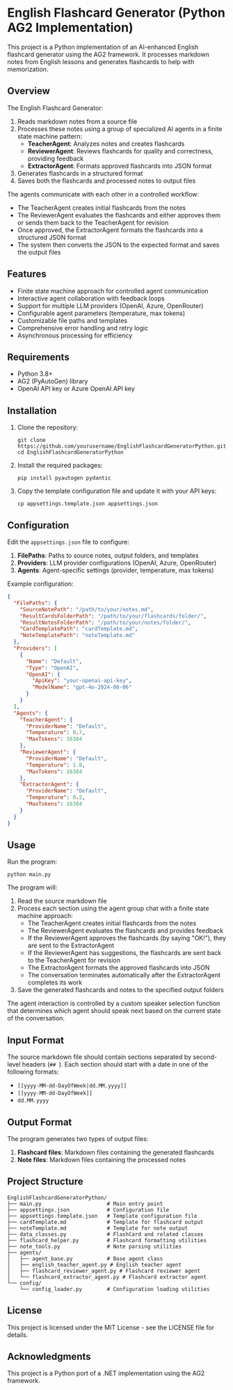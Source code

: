# English Flashcard Generator (Python AG2 Implementation)

This project is a Python implementation of an AI-enhanced English flashcard generator using the AG2 framework. It processes markdown notes from English lessons and generates flashcards to help with memorization.

## Overview

The English Flashcard Generator:

1. Reads markdown notes from a source file
2. Processes these notes using a group of specialized AI agents in a finite state machine pattern:
   - **TeacherAgent**: Analyzes notes and creates flashcards
   - **ReviewerAgent**: Reviews flashcards for quality and correctness, providing feedback
   - **ExtractorAgent**: Formats approved flashcards into JSON format
3. Generates flashcards in a structured format
4. Saves both the flashcards and processed notes to output files

The agents communicate with each other in a controlled workflow:
- The TeacherAgent creates initial flashcards from the notes
- The ReviewerAgent evaluates the flashcards and either approves them or sends them back to the TeacherAgent for revision
- Once approved, the ExtractorAgent formats the flashcards into a structured JSON format
- The system then converts the JSON to the expected format and saves the output files

## Features

- Finite state machine approach for controlled agent communication
- Interactive agent collaboration with feedback loops
- Support for multiple LLM providers (OpenAI, Azure, OpenRouter)
- Configurable agent parameters (temperature, max tokens)
- Customizable file paths and templates
- Comprehensive error handling and retry logic
- Asynchronous processing for efficiency

## Requirements

- Python 3.8+
- AG2 (PyAutoGen) library
- OpenAI API key or Azure OpenAI API key

## Installation

1. Clone the repository:
   ```
   git clone https://github.com/yourusername/EnglishFlashcardGeneratorPython.git
   cd EnglishFlashcardGeneratorPython
   ```

2. Install the required packages:
   ```
   pip install pyautogen pydantic
   ```

3. Copy the template configuration file and update it with your API keys:
   ```
   cp appsettings.template.json appsettings.json
   ```

## Configuration

Edit the `appsettings.json` file to configure:

1. **FilePaths**: Paths to source notes, output folders, and templates
2. **Providers**: LLM provider configurations (OpenAI, Azure, OpenRouter)
3. **Agents**: Agent-specific settings (provider, temperature, max tokens)

Example configuration:
```json
{
  "FilePaths": {
    "SourceNotePath": "/path/to/your/notes.md",
    "ResultCardsFolderPath": "/path/to/your/flashcards/folder/",
    "ResultNotesFolderPath": "/path/to/your/notes/folder/",
    "CardTemplatePath": "cardTemplate.md",
    "NoteTemplatePath": "noteTemplate.md"
  },
  "Providers": [
    {
      "Name": "Default",
      "Type": "OpenAI",
      "OpenAI": {
        "ApiKey": "your-openai-api-key",
        "ModelName": "gpt-4o-2024-08-06"
      }
    }
  ],
  "Agents": {
    "TeacherAgent": {
      "ProviderName": "Default",
      "Temperature": 0.7,
      "MaxTokens": 16384
    },
    "ReviewerAgent": {
      "ProviderName": "Default",
      "Temperature": 1.0,
      "MaxTokens": 16384
    },
    "ExtractorAgent": {
      "ProviderName": "Default",
      "Temperature": 0.2,
      "MaxTokens": 16384
    }
  }
}
```

## Usage

Run the program:
```
python main.py
```

The program will:
1. Read the source markdown file
2. Process each section using the agent group chat with a finite state machine approach:
   - The TeacherAgent creates initial flashcards from the notes
   - The ReviewerAgent evaluates the flashcards and provides feedback
   - If the ReviewerAgent approves the flashcards (by saying "OK!"), they are sent to the ExtractorAgent
   - If the ReviewerAgent has suggestions, the flashcards are sent back to the TeacherAgent for revision
   - The ExtractorAgent formats the approved flashcards into JSON
   - The conversation terminates automatically after the ExtractorAgent completes its work
3. Save the generated flashcards and notes to the specified output folders

The agent interaction is controlled by a custom speaker selection function that determines which agent should speak next based on the current state of the conversation.

## Input Format

The source markdown file should contain sections separated by second-level headers (`## `). Each section should start with a date in one of the following formats:
- `[[yyyy-MM-dd-DayOfWeek|dd.MM.yyyy]]`
- `[[yyyy-MM-dd-DayOfWeek]]`
- `dd.MM.yyyy`

## Output Format

The program generates two types of output files:

1. **Flashcard files**: Markdown files containing the generated flashcards
2. **Note files**: Markdown files containing the processed notes

## Project Structure

```
EnglishFlashcardGeneratorPython/
├── main.py                     # Main entry point
├── appsettings.json            # Configuration file
├── appsettings.template.json   # Template configuration file
├── cardTemplate.md             # Template for flashcard output
├── noteTemplate.md             # Template for note output
├── data_classes.py             # FlashCard and related classes
├── flashcard_helper.py         # Flashcard formatting utilities
├── note_tools.py               # Note parsing utilities
├── agents/
│   ├── agent_base.py           # Base agent class
│   ├── english_teacher_agent.py # English teacher agent
│   ├── flashcard_reviewer_agent.py # Flashcard reviewer agent
│   └── flashcard_extractor_agent.py # Flashcard extractor agent
└── config/
    └── config_loader.py        # Configuration loading utilities
```

## License

This project is licensed under the MIT License - see the LICENSE file for details.

## Acknowledgments

This project is a Python port of a .NET implementation using the AG2 framework.